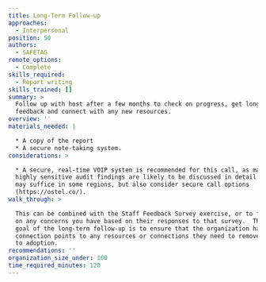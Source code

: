 ```yaml
---
title: Long-Term Follow-up
approaches:
  - Interpersonal
position: 50
authors:
  - SAFETAG
remote_options:
  - Complete
skills_required:
  - Report writing
skills_trained: []
summary: >
  Follow up with host after a few months to check on progress, get long-term
  feedback and connect with any new resources.
overview: ''
materials_needed: |

  * A copy of the report
  * A secure note-taking system.
considerations: >

  * A secure, real-time VOIP system is recommended for this call, as many of the
  highly sensitive audit findings are likely to be discussed in detail.  Skype
  may suffice in some regions, but also consider secure call options
  (https://ostel.co/).
walk_through: >

  This can be combined with the Staff Feedback Survey exercise, or to follow up
  on any concerns you have based on their responses to that survey.  The main
  goal of the long-term follow-up is to ensure that the organization has ongoing
  connection points to any resources or connections they need to remove barriers
  to adoption.
recommendations: ''
organization_size_under: 100
time_required_minutes: 120
---
```


